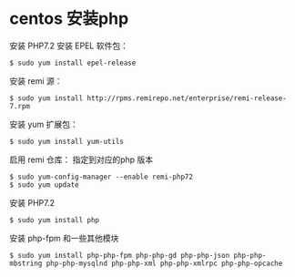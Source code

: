 # centos 安装php
安装 PHP7.2
安装 EPEL 软件包：
```
$ sudo yum install epel-release
```
安装 remi 源：
```
$ sudo yum install http://rpms.remirepo.net/enterprise/remi-release-7.rpm
```
安装 yum 扩展包：
```
$ sudo yum install yum-utils
```
启用 remi 仓库： 指定到对应的php 版本
```
$ sudo yum-config-manager --enable remi-php72
$ sudo yum update
```
安装 PHP7.2
```
$ sudo yum install php
```
安装 php-fpm 和一些其他模块
```
$ sudo yum install php-php-fpm php-php-gd php-php-json php-php-mbstring php-php-mysqlnd php-php-xml php-php-xmlrpc php-php-opcache
```

